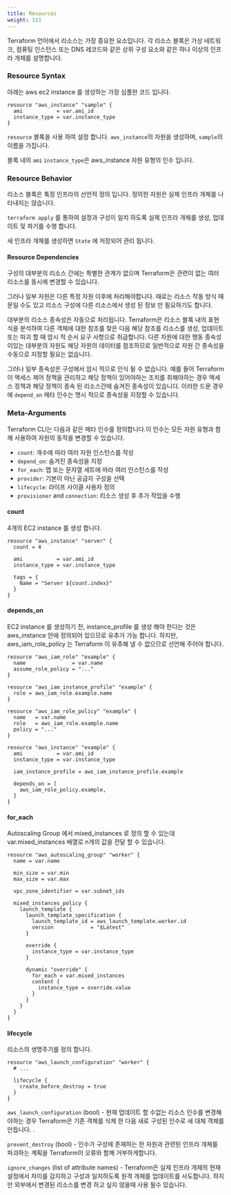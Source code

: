 ```yaml
---
title: Resources
weight: 313
---
```


Terraform 언어에서 리소스는 가장 중요한 요소입니다. 각 리소스 블록은 가상 네트워크, 컴퓨팅 인스턴스 또는 DNS 레코드와 같은 상위 구성 요소와 같은 하나 이상의 인프라 개체를 설명합니다.

### Resource Syntax

아래는 aws ec2 instance 를 생성하는 가장 심플한 코드 입니다.

```hcl
resource "aws_instance" "sample" {
  ami           = var.ami_id
  instance_type = var.instance_type
}
```

`resource` 블록을 사용 하여 설정 합니다. `aws_instance`의 자원을 생성하며, `sample`의 이름을 가집니다.

블록 내의 `ami` `instance_type`은 aws_instance 자원 유형의 인수 입니다.

### Resource Behavior

리소스 블록은 톡정 인프라의 선언적 정의 입니다. 정의한 자원은 실제 인프라 개체를 나타내지는 않습니다.

`terraform apply` 를 통하여 설정과 구성이 일치 하도록 실제 인프라 개체를 생성, 업데이트 및 파기를 수행 합니다.

새 인프라 개체를 생성하면 `State` 에 저장되어 관리 됩니다.

#### Resource Dependencies

구성의 대부분의 리소스 간에는 특별한 관계가 없으며 Terraform은 관련이 없는 여러 리소스를 동시에 변경할 수 있습니다.

그러나 일부 자원은 다른 특정 자원 이후에 처리해야합니다. 때로는 리소스 작동 방식 때문일 수도 있고 리소스 구성에 다른 리소스에서 생성 된 정보 만 필요하기도 합니다.

대부분의 리소스 종속성은 자동으로 처리됩니다. Terraform은 리소스 블록 내의 표현식을 분석하여 다른 객체에 대한 참조를 찾은 다음 해당 참조를 리소스를 생성, 업데이트 또는 파괴 할 때 암시 적 순서 요구 사항으로 취급합니다. 다른 자원에 대한 행동 종속성이있는 대부분의 자원도 해당 자원의 데이터를 참조하므로 일반적으로 자원 간 종속성을 수동으로 지정할 필요는 없습니다.

그러나 일부 종속성은 구성에서 암시 적으로 인식 될 수 없습니다. 예를 들어 Terraform이 액세스 제어 정책을 관리하고 해당 정책이 있어야하는 조치를 취해야하는 경우 액세스 정책과 해당 정책이 종속 된 리소스간에 숨겨진 종속성이 있습니다. 이러한 드문 경우에 `depend_on` 메타 인수는 명시 적으로 종속성을 지정할 수 있습니다.

### Meta-Arguments

Terraform CLI는 다음과 같은 메타 인수를 정의합니다.이 인수는 모든 자원 유형과 함께 사용하여 자원의 동작을 변경할 수 있습니다.

* `count`: 개수에 따라 여러 자원 인스턴스를 작성
* `depend_on`: 숨겨진 종속성을 지정
* `for_each`: 맵 또는 문자열 세트에 따라 여러 인스턴스를 작성
* `provider`: 기본이 아닌 공급자 구성을 선택
* `lifecycle`: 라이프 사이클 사용자 정의
* `provisioner` and `connection`: 리소스 생성 후 추가 작업을 수행

#### count

4개의 EC2 instance 를 생성 합니다.

```hcl
resource "aws_instance" "server" {
  count = 4

  ami           = var.ami_id
  instance_type = var.instance_type

  tags = {
    Name = "Server ${count.index}"
  }
}
```

#### depends_on

EC2 instance 를 생성하기 전, instance_profile 를 생성 해야 한다는 것은 aws_instance 안에 정의되어 있으므로 유추가 가능 합니다. 하지만, aws_iam_role_policy 는 Terraform 이 유추해 낼 수 없으므로 선언해 주어야 합니다.

```hcl
resource "aws_iam_role" "example" {
  name               = var.name
  assume_role_policy = "..."
}

resource "aws_iam_instance_profile" "example" {
  role = aws_iam_role.example.name
}

resource "aws_iam_role_policy" "example" {
  name   = var.name
  role   = aws_iam_role.example.name
  policy = "..."
}

resource "aws_instance" "example" {
  ami           = var.ami_id
  instance_type = var.instance_type

  iam_instance_profile = aws_iam_instance_profile.example

  depends_on = [
    aws_iam_role_policy.example,
  ]
}
```

#### for_each

Autoscaling Group 에서 mixed_instances 로 정의 할 수 있는데 var.mixed_instances 배열로 n개의 값을 전달 할 수 있습니다.

```hcl
resource "aws_autoscaling_group" "worker" {
  name = var.name

  min_size = var.min
  max_size = var.max

  vpc_zone_identifier = var.subnet_ids

  mixed_instances_policy {
    launch_template {
      launch_template_specification {
        launch_template_id = aws_launch_template.worker.id
        version            = "$Latest"
      }

      override {
        instance_type = var.instance_type
      }

      dynamic "override" {
        for_each = var.mixed_instances
        content {
          instance_type = override.value
        }
      }
    }
  }
}
```

#### lifecycle

리소스의 생명주기를 정의 합니다.

```hcl
resource "aws_launch_configuration" "worker" {
  # ...

  lifecycle {
    create_before_destroy = true
  }
}
```

`aws_launch_configuration` (bool) - 현재 업데이트 할 수없는 리소스 인수를 변경해야하는 경우 Terraform은 기존 객체를 삭제 한 다음 새로 구성된 인수로 새 대체 객체를 만듭니다. .

`prevent_destroy` (bool) - 인수가 구성에 존재하는 한 자원과 관련된 인프라 개체를 파괴하는 계획을 Terraform이 오류와 함께 거부하게합니다.

`ignore_changes` (list of attribute names) - Terraform은 실제 인프라 개체의 현재 설정에서 차이를 감지하고 구성과 일치하도록 원격 개체를 업데이트를 사도합니다. 하지만 외부에서 변경된 리소스를 변경 하고 싶지 않을때 사용 될수 있습니다.
